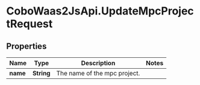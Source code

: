 # CoboWaas2JsApi.UpdateMpcProjectRequest

## Properties

Name | Type | Description | Notes
------------ | ------------- | ------------- | -------------
**name** | **String** | The name of the mpc project. | 


